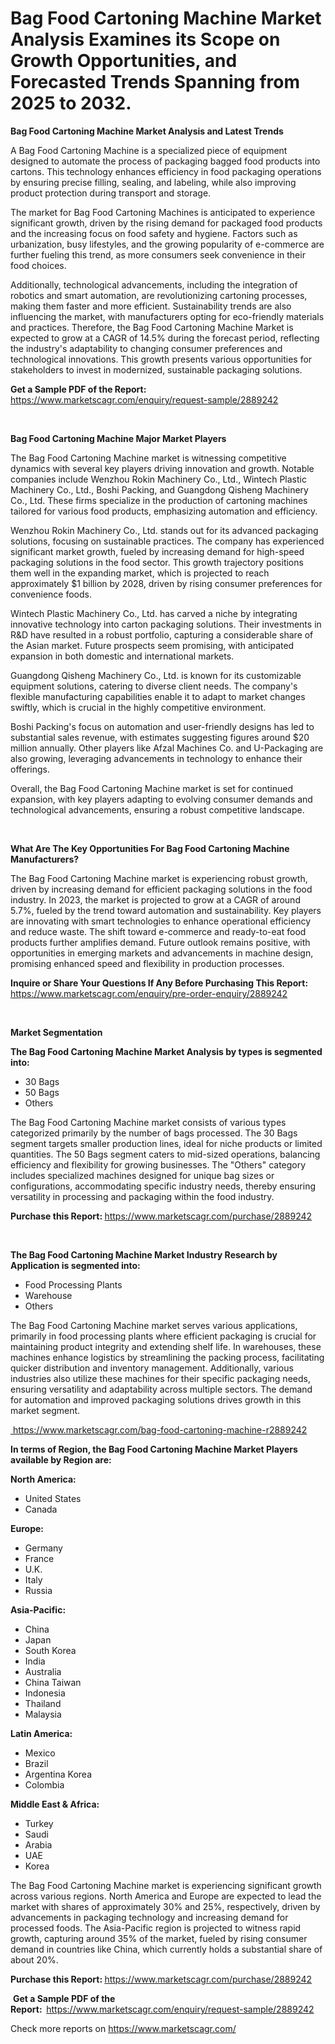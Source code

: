 <p><h1>Bag Food Cartoning Machine Market Analysis Examines its Scope on Growth Opportunities, and Forecasted Trends Spanning from 2025 to 2032.</h1></p><p><strong>Bag Food Cartoning Machine Market Analysis and Latest Trends</strong></p>
<p><p>A Bag Food Cartoning Machine is a specialized piece of equipment designed to automate the process of packaging bagged food products into cartons. This technology enhances efficiency in food packaging operations by ensuring precise filling, sealing, and labeling, while also improving product protection during transport and storage. </p><p>The market for Bag Food Cartoning Machines is anticipated to experience significant growth, driven by the rising demand for packaged food products and the increasing focus on food safety and hygiene. Factors such as urbanization, busy lifestyles, and the growing popularity of e-commerce are further fueling this trend, as more consumers seek convenience in their food choices. </p><p>Additionally, technological advancements, including the integration of robotics and smart automation, are revolutionizing cartoning processes, making them faster and more efficient. Sustainability trends are also influencing the market, with manufacturers opting for eco-friendly materials and practices. Therefore, the Bag Food Cartoning Machine Market is expected to grow at a CAGR of 14.5% during the forecast period, reflecting the industry's adaptability to changing consumer preferences and technological innovations. This growth presents various opportunities for stakeholders to invest in modernized, sustainable packaging solutions.</p></p>
<p><strong>Get a Sample PDF of the Report:&nbsp;</strong> <a href="https://www.marketscagr.com/enquiry/request-sample/2889242?utm_campaign=2470&utm_medium=2&utm_source=Github&utm_content=ia&utm_term=14032025&utm_id=bag-food-cartoning-machine">https://www.marketscagr.com/enquiry/request-sample/2889242</a></p>
<p>&nbsp;</p>
<p><strong>Bag Food Cartoning Machine Major Market Players</strong></p>
<p><p>The Bag Food Cartoning Machine market is witnessing competitive dynamics with several key players driving innovation and growth. Notable companies include Wenzhou Rokin Machinery Co., Ltd., Wintech Plastic Machinery Co., Ltd., Boshi Packing, and Guangdong Qisheng Machinery Co., Ltd. These firms specialize in the production of cartoning machines tailored for various food products, emphasizing automation and efficiency.</p><p>Wenzhou Rokin Machinery Co., Ltd. stands out for its advanced packaging solutions, focusing on sustainable practices. The company has experienced significant market growth, fueled by increasing demand for high-speed packaging solutions in the food sector. This growth trajectory positions them well in the expanding market, which is projected to reach approximately $1 billion by 2028, driven by rising consumer preferences for convenience foods.</p><p>Wintech Plastic Machinery Co., Ltd. has carved a niche by integrating innovative technology into carton packaging solutions. Their investments in R&D have resulted in a robust portfolio, capturing a considerable share of the Asian market. Future prospects seem promising, with anticipated expansion in both domestic and international markets.</p><p>Guangdong Qisheng Machinery Co., Ltd. is known for its customizable equipment solutions, catering to diverse client needs. The company's flexible manufacturing capabilities enable it to adapt to market changes swiftly, which is crucial in the highly competitive environment.</p><p>Boshi Packing's focus on automation and user-friendly designs has led to substantial sales revenue, with estimates suggesting figures around $20 million annually. Other players like Afzal Machines Co. and U-Packaging are also growing, leveraging advancements in technology to enhance their offerings.</p><p>Overall, the Bag Food Cartoning Machine market is set for continued expansion, with key players adapting to evolving consumer demands and technological advancements, ensuring a robust competitive landscape.</p></p>
<p>&nbsp;</p>
<p><strong>What Are The Key Opportunities For Bag Food Cartoning Machine Manufacturers?</strong></p>
<p><p>The Bag Food Cartoning Machine market is experiencing robust growth, driven by increasing demand for efficient packaging solutions in the food industry. In 2023, the market is projected to grow at a CAGR of around 5.7%, fueled by the trend toward automation and sustainability. Key players are innovating with smart technologies to enhance operational efficiency and reduce waste. The shift toward e-commerce and ready-to-eat food products further amplifies demand. Future outlook remains positive, with opportunities in emerging markets and advancements in machine design, promising enhanced speed and flexibility in production processes.</p></p>
<p><strong>Inquire or Share Your Questions If Any Before Purchasing This Report:</strong> <a href="https://www.marketscagr.com/enquiry/pre-order-enquiry/2889242?utm_campaign=2470&utm_medium=2&utm_source=Github&utm_content=ia&utm_term=14032025&utm_id=bag-food-cartoning-machine">https://www.marketscagr.com/enquiry/pre-order-enquiry/2889242</a></p>
<p>&nbsp;</p>
<p><strong>Market Segmentation</strong></p>
<p><strong>The Bag Food Cartoning Machine Market Analysis by types is segmented into:</strong></p>
<p><ul><li>30 Bags</li><li>50 Bags</li><li>Others</li></ul></p>
<p><p>The Bag Food Cartoning Machine market consists of various types categorized primarily by the number of bags processed. The 30 Bags segment targets smaller production lines, ideal for niche products or limited quantities. The 50 Bags segment caters to mid-sized operations, balancing efficiency and flexibility for growing businesses. The "Others" category includes specialized machines designed for unique bag sizes or configurations, accommodating specific industry needs, thereby ensuring versatility in processing and packaging within the food industry.</p></p>
<p><strong>Purchase this Report:&nbsp;</strong><a href="https://www.marketscagr.com/purchase/2889242?utm_campaign=2470&utm_medium=2&utm_source=Github&utm_content=ia&utm_term=14032025&utm_id=bag-food-cartoning-machine">https://www.marketscagr.com/purchase/2889242</a></p>
<p>&nbsp;</p>
<p><strong>The Bag Food Cartoning Machine Market Industry Research by Application is segmented into:</strong></p>
<p><ul><li>Food Processing Plants</li><li>Warehouse</li><li>Others</li></ul></p>
<p><p>The Bag Food Cartoning Machine market serves various applications, primarily in food processing plants where efficient packaging is crucial for maintaining product integrity and extending shelf life. In warehouses, these machines enhance logistics by streamlining the packing process, facilitating quicker distribution and inventory management. Additionally, various industries also utilize these machines for their specific packaging needs, ensuring versatility and adaptability across multiple sectors. The demand for automation and improved packaging solutions drives growth in this market segment.</p></p>
<p><a href="https://www.marketscagr.com/bag-food-cartoning-machine-r2889242?utm_campaign=2470&utm_medium=2&utm_source=Github&utm_content=ia&utm_term=14032025&utm_id=bag-food-cartoning-machine">&nbsp;https://www.marketscagr.com/bag-food-cartoning-machine-r2889242</a></p>
<p><strong>In terms of Region, the Bag Food Cartoning Machine Market Players available by Region are:</strong></p>
<p>
    <p> <strong> North America: </strong>
        <ul>
            <li>United States</li>
            <li>Canada</li>
        </ul>
        </p> 
    <p> <strong> Europe: </strong>
        <ul>
            <li>Germany</li>
            <li>France</li>
            <li>U.K.</li>
            <li>Italy</li>
            <li>Russia</li>
        </ul>
        </p> 
    <p> <strong> Asia-Pacific: </strong>
        <ul>
            <li>China</li>
            <li>Japan</li>
            <li>South Korea</li>
            <li>India</li>
            <li>Australia</li>
            <li>China Taiwan</li>
            <li>Indonesia</li>
            <li>Thailand</li>
            <li>Malaysia</li>
        </ul>
        </p> 
    <p> <strong> Latin America: </strong>
        <ul>
            <li>Mexico</li>
            <li>Brazil</li>
            <li>Argentina Korea</li>
            <li>Colombia</li>
        </ul>
        </p> 
    <p> <strong> Middle East & Africa: </strong>
        <ul>
            <li>Turkey</li>
            <li>Saudi</li>
            <li>Arabia</li>
            <li>UAE</li>
            <li>Korea</li>
        </ul>
    </p>
    </p>
<p><p>The Bag Food Cartoning Machine market is experiencing significant growth across various regions. North America and Europe are expected to lead the market with shares of approximately 30% and 25%, respectively, driven by advancements in packaging technology and increasing demand for processed foods. The Asia-Pacific region is projected to witness rapid growth, capturing around 35% of the market, fueled by rising consumer demand in countries like China, which currently holds a substantial share of about 20%.</p></p>
<p><strong>Purchase this Report: </strong><a href="https://www.marketscagr.com/purchase/2889242?utm_campaign=2470&utm_medium=2&utm_source=Github&utm_content=ia&utm_term=14032025&utm_id=bag-food-cartoning-machine">https://www.marketscagr.com/purchase/2889242</a></p>
<p>&nbsp;<strong>Get a Sample PDF of the Report:&nbsp;&nbsp;</strong><a href="https://www.marketscagr.com/enquiry/request-sample/2889242?utm_campaign=2470&utm_medium=2&utm_source=Github&utm_content=ia&utm_term=14032025&utm_id=bag-food-cartoning-machine">https://www.marketscagr.com/enquiry/request-sample/2889242</a></p>
<p><strong></strong></p>
<p>Check more reports on <a href="https://www.marketscagr.com/?utm_campaign=2470&utm_medium=2&utm_source=Github&utm_content=ia&utm_term=14032025&utm_id=bag-food-cartoning-machine">https://www.marketscagr.com/</a></p>